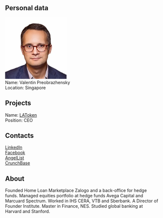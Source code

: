 ## Personal data
![valentin preobrazhensky photo](photo/valentin_preobrazhensky.jpg)  
Name:   Valentin Preobrazhensky   
Location: Singapore
## Projects 
Name: [LAToken](../projects/latoken.md)  
Position: CEO 
## Contacts
[LinkedIn](https://www.linkedin.com/in/vpreobrazhenskiy/)    
[Facebook](https://www.facebook.com/valentin.preobrazhenskiy)  
[AngelList](https://angel.co/valentin-preobrazhenskiy)  
[CrunchBase](https://www.crunchbase.com/person/valentin-preobrazhenskiy#/entity) 
## About
Founded Home Loan Marketplace Zalogo and a back-office for hedge funds. Managed equities portfolio at hedge funds Avega Capital and Marcuard Spectrum. Worked in IHS CERA, VTB and Sberbank. A Director of Founder Institute. Master in Finance, NES. Studied global banking at Harvard and Stanford. 
